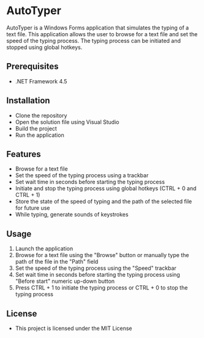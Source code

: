 # AutoTyper
AutoTyper is a Windows Forms application that simulates the typing of a text file. This application allows the user to browse for a text file and set the speed of the typing process. The typing process can be initiated and stopped using global hotkeys.

## Prerequisites
* .NET Framework 4.5
## Installation
* Clone the repository
* Open the solution file using Visual Studio
* Build the project
* Run the application
## Features
* Browse for a text file
* Set the speed of the typing process using a trackbar
* Set wait time in seconds before starting the typing process
* Initiate and stop the typing process using global hotkeys (CTRL + 0 and CTRL + 1)
* Store the state of the speed of typing and the path of the selected file for future use
* While typing, generate sounds of keystrokes
## Usage
1. Launch the application
2. Browse for a text file using the "Browse" button or manually type the path of the file in the "Path" field
3. Set the speed of the typing process using the "Speed" trackbar
4. Set wait time in seconds before starting the typing process using "Before start" numeric up-down button 
5. Press CTRL + 1 to initiate the typing process or CTRL + 0 to stop the typing process
## License
* This project is licensed under the MIT License
